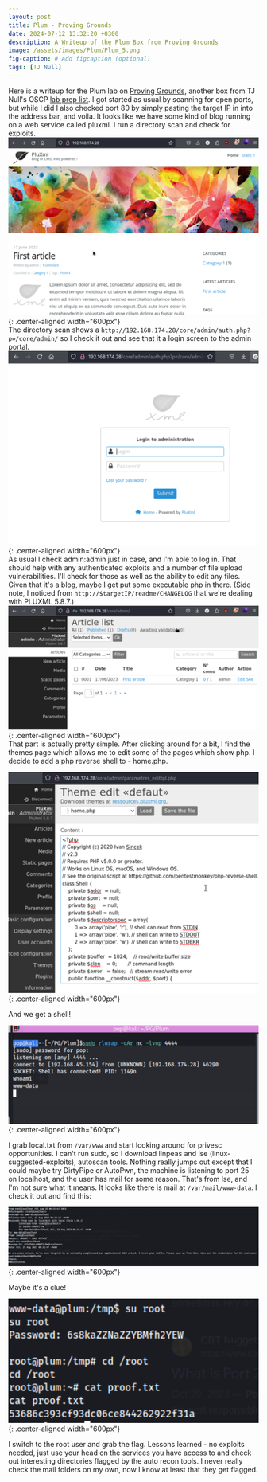 ```yaml
---
layout: post
title: Plum - Proving Grounds
date: 2024-07-12 13:32:20 +0300
description: A Writeup of the Plum Box from Proving Grounds
image: /assets/images/Plum/Plum_5.png
fig-caption: # Add figcaption (optional)
tags: [TJ Null]
---
```


Here is a writeup for the Plum lab on [Proving Grounds](https://www.offsec.com/labs/), another box from TJ Null's OSCP [lab prep list](https://docs.google.com/spreadsheets/u/1/d/1dwSMIAPIam0PuRBkCiDI88pU3yzrqqHkDtBngUHNCw8/htmlview#). I got started as usual by scanning for open ports, but while I did I also checked port 80 by simply pasting the target IP in into the address bar, and voila. It looks like we have some kind of blog running on a web service called pluxml. I run a directory scan and check for exploits.
<br>
![Plum_5.png](/assets/images/Plum/Plum_5.png){: .center-aligned width="600px"}
<br>
The directory scan shows a `http://192.168.174.28/core/admin/auth.php?p=/core/admin/` so I check it out and see that it a login screen to the admin portal. 
<br>
![Plum_6.png](/assets/images/Plum/Plum_6.png){: .center-aligned width="600px"}
<br>
As usual I check admin:admin just in case, and I'm able to log in. That should help with any authenticated exploits and a number of file upload vulnerabilities. I'll check for those as well as the ability to edit any files. Given that it's a blog, maybe I get put some executable php in there. (Side note, I noticed from `http://$targetIP/readme/CHANGELOG` that we're dealing with PLUXML 5.8.7.)
<br>
![Plum_7.png](/assets/images/Plum/Plum_7.png){: .center-aligned width="600px"}
<br>
That part is actually pretty simple. After clicking around for a bit, I find the themes page which allows me to edit some of the pages which show php. I decide to add a php reverse shell to - home.php. 

![Plum_1.png](/assets/images/Plum/Plum_1.png){: .center-aligned width="600px"}

And we get a shell!

![Plum_2.png](/assets/images/Plum/Plum_2.png){: .center-aligned width="600px"}

I grab local.txt from `/var/www` and start looking around for privesc opportunities. I can't run sudo, so I download linpeas and lse (linux-suggested-exploits), autoscan tools. Nothing really jumps out except that I could maybe try DirtyPipe or AutoPwn, the machine is listening to port 25 on localhost, and the user has mail for some reason. That's from lse, and I'm not sure what it means. It looks like there is mail at `/var/mail/www-data`. I check it out and find this: 

![Plum_3.png](/assets/images/Plum/Plum_3.png){: .center-aligned width="600px"}

Maybe it's a clue!

![Plum_4.png](/assets/images/Plum/Plum_4.png){: .center-aligned width="600px"}

I switch to the root user and grab the flag. Lessons learned - no exploits needed, just use your head on the services you have access to and check out interesting directories flagged by the auto recon tools. I never really check the mail folders on my own, now I know at least that they get flagged. 


